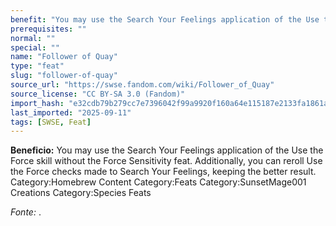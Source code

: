 ```yaml
---
benefit: "You may use the Search Your Feelings application of the Use the Force skill without the Force Sensitivity feat. Additionally, you can reroll Use the Force checks made to Search Your Feelings, keeping the better result. Category:Homebrew Content Category:Feats Category:SunsetMage001 Creations Category:Species Feats"
prerequisites: ""
normal: ""
special: ""
name: "Follower of Quay"
type: "feat"
slug: "follower-of-quay"
source_url: "https://swse.fandom.com/wiki/Follower_of_Quay"
source_license: "CC BY-SA 3.0 (Fandom)"
import_hash: "e32cdb79b279cc7e7396042f99a9920f160a64e115187e2133fa1861a46b69c3"
last_imported: "2025-09-11"
tags: [SWSE, Feat]
---
```

**Beneficio:** You may use the Search Your Feelings application of the Use the Force skill without the Force Sensitivity feat. Additionally, you can reroll Use the Force checks made to Search Your Feelings, keeping the better result. Category:Homebrew Content Category:Feats Category:SunsetMage001 Creations Category:Species Feats

*Fonte:* .